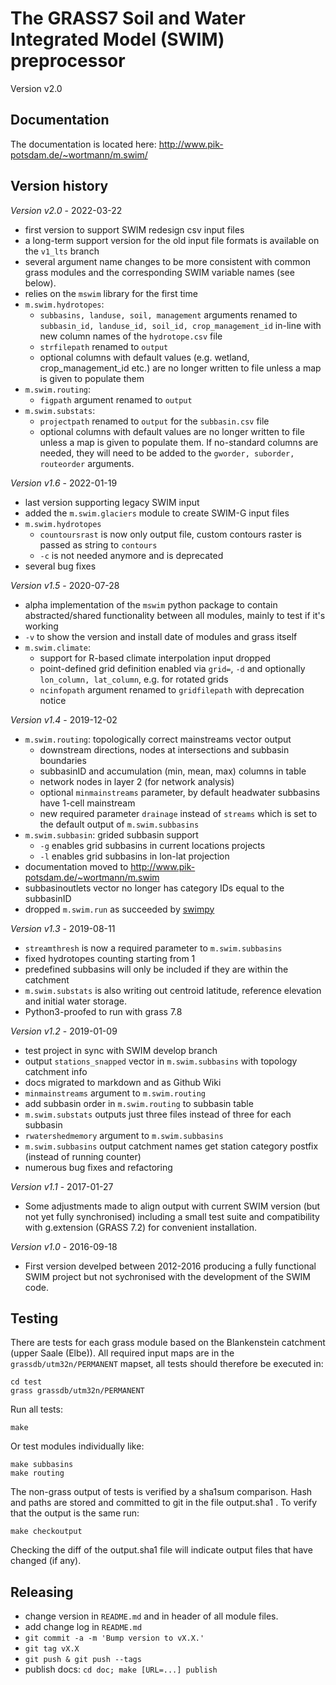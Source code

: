 # The GRASS7 Soil and Water Integrated Model (SWIM) preprocessor

Version v2.0

## Documentation

The documentation is located here:
http://www.pik-potsdam.de/~wortmann/m.swim/

## Version history

*Version v2.0* - 2022-03-22
- first version to support SWIM redesign csv input files
- a long-term support version for the old input file formats is available on the `v1_lts` branch
- several argument name changes to be more consistent with common grass modules and the corresponding SWIM variable names (see below).
- relies on the `mswim` library for the first time
- `m.swim.hydrotopes`:
  - `subbasins, landuse, soil, management` arguments renamed to `subbasin_id, landuse_id, soil_id, crop_management_id` in-line with new column names of the `hydrotope.csv` file
  - `strfilepath` renamed to `output`
  - optional columns with default values (e.g. wetland, crop_management_id etc.) are no longer written to file unless a map is given to populate them
- `m.swim.routing`:
  - `figpath` argument renamed to `output`
- `m.swim.substats`:
  - `projectpath` renamed to `output` for the `subbasin.csv` file
  - optional columns with default values are no longer written to file unless a map is given to populate them. If no-standard columns are needed, they will need to be added to the `gworder, suborder, routeorder` arguments.


*Version v1.6* - 2022-01-19
- last version supporting legacy SWIM input
- added the `m.swim.glaciers` module to create SWIM-G input files
- `m.swim.hydrotopes`
  - `countoursrast` is now only output file, custom contours raster is passed as string
    to `contours`
  - `-c` is not needed anymore and is deprecated
- several bug fixes

*Version v1.5* - 2020-07-28
- alpha implementation of the `mswim` python package to contain abstracted/shared
  functionality between all modules, mainly to test if it's working
- `-v` to show the version and install date of modules and grass itself
- `m.swim.climate`:
  - support for R-based climate interpolation input dropped
  - point-defined grid definition enabled via `grid=`, `-d` and optionally
    `lon_column, lat_column`, e.g. for rotated grids
  - `ncinfopath` argument renamed to `gridfilepath` with deprecation notice

*Version v1.4* - 2019-12-02
- `m.swim.routing`: topologically correct mainstreams vector output
  - downstream directions, nodes at intersections and subbasin boundaries
  - subbasinID and accumulation (min, mean, max) columns in table
  - network nodes in layer 2 (for network analysis)
  - optional `minmainstreams` parameter, by default headwater subbasins have
    1-cell mainstream
  - new required parameter `drainage` instead of `streams` which is set to the
    default output of `m.swim.subbasins`
- `m.swim.subbasin`: grided subbasin support
  - `-g` enables grid subbasins in current locations projects
  - `-l` enables grid subbasins in lon-lat projection
- documentation moved to http://www.pik-potsdam.de/~wortmann/m.swim
- subbasinoutlets vector no longer has category IDs equal to the subbasinID
- dropped `m.swim.run` as succeeded by [swimpy](http://www.pik-potsdam.de/~wortmann/swimpy/)


*Version v1.3* - 2019-08-11
- `streamthresh` is now a required parameter to `m.swim.subbasins`
- fixed hydrotopes counting starting from 1
- predefined subbasins will only be included if they are within the catchment
- `m.swim.substats` is also writing out centroid latitude, reference elevation and initial water storage.
- Python3-proofed to run with grass 7.8


*Version v1.2* - 2019-01-09
- test project in sync with SWIM develop branch
- output `stations_snapped` vector in `m.swim.subbasins` with topology
  catchment info
- docs migrated to markdown and as Github Wiki
- `minmainstreams` argument to `m.swim.routing`
- add subbasin order in `m.swim.routing` to subbasin table
- `m.swim.substats` outputs just three files instead of three for each subbasin
- `rwatershedmemory` argument to `m.swim.subbasins`
- `m.swim.subbasins` output catchment names get station category postfix
  (instead of running counter)
- numerous bug fixes and refactoring

*Version v1.1* - 2017-01-27
- Some adjustments made to align output with current SWIM version (but not yet fully synchronised) including a small test suite and compatibility with g.extension (GRASS 7.2) for convenient installation.

*Version v1.0* - 2016-09-18
- First version develped between 2012-2016 producing a fully functional SWIM project but not sychronised with the development of the SWIM code.


## Testing

There are tests for each grass module based on the Blankenstein catchment
(upper Saale (Elbe)). All required input maps are in the
`grassdb/utm32n/PERMANENT` mapset, all tests should therefore be executed in:
```
cd test
grass grassdb/utm32n/PERMANENT
```
Run all tests:
```
make
```
Or test modules individually like:
```
make subbasins
make routing
```
The non-grass output of tests is verified by a sha1sum comparison.
Hash and paths are stored and committed to git in the file output.sha1 .
To verify that the output is the same run:
```
make checkoutput
```
Checking the diff of the output.sha1 file will indicate output files that have changed (if any).


## Releasing
- change version in `README.md` and in header of all module files.
- add change log in `README.md`
- `git commit -a -m 'Bump version to vX.X.'`
- `git tag vX.X`
- `git push & git push --tags`
- publish docs: `cd doc; make [URL=...] publish`
